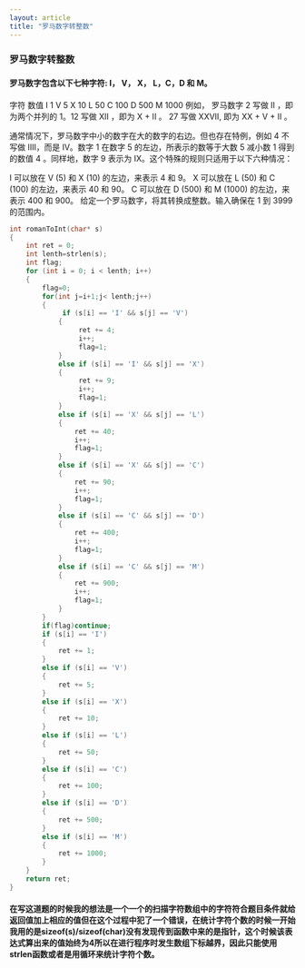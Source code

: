```yaml
---
layout: article
title: "罗马数字转整数"
---
```




### 罗马数字转整数

#### 罗马数字包含以下七种字符: I， V， X， L，C，D 和 M。

字符          数值
I             1
V             5
X             10
L             50
C             100
D             500
M             1000
例如， 罗马数字 2 写做 II ，即为两个并列的 1。12 写做 XII ，即为 X + II 。 27 写做  XXVII, 即为 XX + V + II 。

通常情况下，罗马数字中小的数字在大的数字的右边。但也存在特例，例如 4 不写做 IIII，而是 IV。数字 1 在数字 5 的左边，所表示的数等于大数 5 减小数 1 得到的数值 4 。同样地，数字 9 表示为 IX。这个特殊的规则只适用于以下六种情况：

I 可以放在 V (5) 和 X (10) 的左边，来表示 4 和 9。
X 可以放在 L (50) 和 C (100) 的左边，来表示 40 和 90。 
C 可以放在 D (500) 和 M (1000) 的左边，来表示 400 和 900。
给定一个罗马数字，将其转换成整数。输入确保在 1 到 3999 的范围内。

```c
int romanToInt(char* s)
{
    int ret = 0;
    int lenth=strlen(s);
    int flag;
    for (int i = 0; i < lenth; i++)
    {
        flag=0;
        for(int j=i+1;j< lenth;j++)
        {
             if (s[i] == 'I' && s[j] == 'V')
            {
                 ret += 4;
                 i++;
                 flag=1;
            }
            else if (s[i] == 'I' && s[j] == 'X')
            {
                 ret += 9;
                 i++;
                 flag=1;
            }
            else if (s[i] == 'X' && s[j] == 'L')
            {
                ret += 40;
                i++;
                flag=1;
            }
            else if (s[i] == 'X' && s[j] == 'C')
            {
                ret += 90;
                i++;
                flag=1;
            }
            else if (s[i] == 'C' && s[j] == 'D')
            {
                ret += 400;
                i++;
                flag=1;
            }
            else if (s[i] == 'C' && s[j] == 'M')
            {
                ret += 900;
                i++;
                flag=1;
            }
        }
        if(flag)continue;
        if (s[i] == 'I')
        {
            ret += 1;
        }
        else if (s[i] == 'V')
        {
            ret += 5;
        }
        else if (s[i] == 'X')
        {
            ret += 10;
        }
        else if (s[i] == 'L')
        {
            ret += 50;
        }
        else if (s[i] == 'C')
        {
            ret += 100;
        }
        else if (s[i] == 'D')
        {
            ret += 500;
        }
        else if (s[i] == 'M')
        {
            ret += 1000;
        }
    }
    return ret;
}
```

#### 在写这道题的时候我的想法是一个一个的扫描字符数组中的字符符合题目条件就给返回值加上相应的值但在这个过程中犯了一个错误，在统计字符个数的时候一开始我用的是sizeof(s)/sizeof(char)没有发现传到函数中来的是指针，这个时候该表达式算出来的值始终为4所以在进行程序时发生数组下标越界，因此只能使用strlen函数或者是用循环来统计字符个数。

